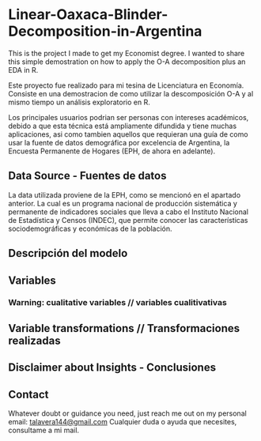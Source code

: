 # Linear-Oaxaca-Blinder-Decomposition-in-Argentina
This is the project I made to get my Economist degree. I wanted to share this simple demostration on how to apply the O-A decomposition plus an EDA in R. 

Este proyecto fue realizado para mi tesina de Licenciatura en Economía. Consiste en una demostracion de como utilizar la descomposición O-A y al mismo tiempo un análisis exploratorio en R.

Los principales usuarios podrian ser personas con intereses académicos, debido a que esta técnica está ampliamente difundida y tiene muchas aplicaciones, asi como tambien aquellos que requieran una guía de como usar la fuente de datos demográfica por excelencia de Argentina, la Encuesta Permanente de Hogares (EPH, de ahora en adelante). 

## Data Source - Fuentes de datos
La data utilizada proviene de la EPH, como se mencionó en el apartado anterior. La cual es un programa nacional de producción sistemática y permanente de indicadores sociales que lleva a cabo el Instituto Nacional de Estadística y Censos (INDEC), que permite conocer las características sociodemográficas y económicas de la población.

## Descripción del modelo

## Variables 

### Warning: cualitative variables // variables cualitivativas

## Variable transformations // Transformaciones realizadas

## Disclaimer about Insights - Conclusiones


## Contact

Whatever doubt or guidance you need, just reach me out on my personal email: talavera144@gmail.com
Cualquier duda o ayuda que necesites, consultame a mi mail.

